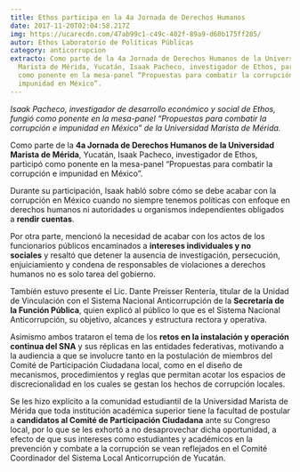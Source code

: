 ```yaml
---
title: Ethos participa en la 4a Jornada de Derechos Humanos
date: 2017-11-20T02:04:58.217Z
img: https://ucarecdn.com/47ab99c1-c49c-402f-89a9-d60b175ff285/
autor: Ethos Laboratorio de Políticas Públicas
category: anticorrupcion
extracto: Como parte de la 4a Jornada de Derechos Humanos de la Universidad
  Marista de Mérida, Yucatán, Isaak Pacheco, investigador de Ethos, participó
  como ponente en la mesa-panel “Propuestas para combatir la corrupción e
  impunidad en México”.
---
```

*Isaak Pacheco, investigador de desarrollo económico y social de Ethos, fungió como ponente en la mesa-panel “Propuestas para combatir la corrupción e impunidad en México” de la Universidad Marista de Mérida.*

Como parte de la **4a Jornada de Derechos Humanos de la Universidad Marista de Mérida**, Yucatán, Isaak Pacheco, investigador de Ethos, participó como ponente en la mesa-panel “Propuestas para combatir la corrupción e impunidad en México”.

Durante su participación, Isaak habló sobre cómo se debe acabar con la corrupción en México cuando no siempre tenemos políticas con enfoque en derechos humanos ni autoridades u organismos independientes obligados a **rendir cuentas**.

Por otra parte, mencionó la necesidad de acabar con los actos de los funcionarios públicos encaminados a **intereses individuales y no sociales** y resaltó que detener la ausencia de investigación, persecución, enjuiciamiento y condena de responsables de violaciones a derechos humanos no es solo tarea del gobierno.

También estuvo presente el Lic. Dante Preisser Rentería, titular de la Unidad de Vinculación con el Sistema Nacional Anticorrupción de la **Secretaría de la Función Pública**, quien explicó al público lo que es el Sistema Nacional Anticorrupción, su objetivo, alcances y estructura rectora y operativa. 

Asimismo ambos trataron el tema de los **retos en la instalación y operación continua del SNA** y sus réplicas en las entidades federativas, motivando a la audiencia a que se involucre tanto en la postulación de miembros del Comité de Participación Ciudadana local, como en el diseño de mecanismos, procedimientos y reglas que permitan acotar los espacios de discrecionalidad en los cuales se gestan los hechos de corrupción locales.

Se les hizo explícito a la comunidad estudiantil de la Universidad Marista de Mérida que toda institución académica superior tiene la facultad de postular a **candidatos al Comité de Participación Ciudadana** ante su Congreso local, por lo que se les exhortó a no desaprovechar dicha oportunidad, a efecto de que sus intereses como estudiantes y académicos en la prevención y combate a la corrupción se vean reflejados en el Comité Coordinador del Sistema Local Anticorrupción de Yucatán.